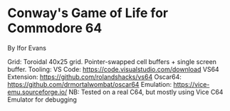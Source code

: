 # Conway's Game of Life for Commodore 64
By Ifor Evans

Grid:           Toroidal 40x25 grid. Pointer-swapped cell buffers + single screen buffer.
Tooling: 
VS Code:        https://code.visualstudio.com/download
VS64 Extension: https://github.com/rolandshacks/vs64
Oscar64:        https://github.com/drmortalwombat/oscar64
Emulation:      https://vice-emu.sourceforge.io/
NB:             Tested on a real C64, but mostly using Vice C64 Emulator for debugging

